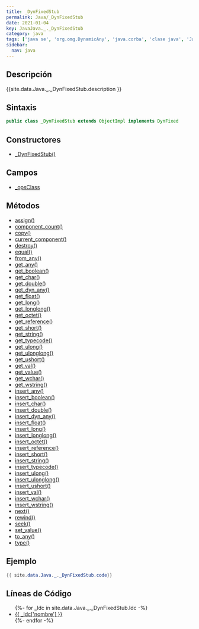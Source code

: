 ```yaml
---
title: _DynFixedStub
permalink: Java/_DynFixedStub
date: 2021-01-04
key: JavaJava._._DynFixedStub
category: java
tags: ['java se', 'org.omg.DynamicAny', 'java.corba', 'clase java', 'Java 1.0']
sidebar: 
  nav: java
---
```


## Descripción
{{site.data.Java._._DynFixedStub.description }}

## Sintaxis
~~~java
public class _DynFixedStub extends ObjectImpl implements DynFixed
~~~

## Constructores
* [_DynFixedStub()](/Java/_DynFixedStub/_DynFixedStub/)

## Campos
* [_opsClass](/Java/_DynFixedStub/_opsClass)

## Métodos
* [assign()](/Java/_DynFixedStub/assign)
* [component_count()](/Java/_DynFixedStub/component_count)
* [copy()](/Java/_DynFixedStub/copy)
* [current_component()](/Java/_DynFixedStub/current_component)
* [destroy()](/Java/_DynFixedStub/destroy)
* [equal()](/Java/_DynFixedStub/equal)
* [from_any()](/Java/_DynFixedStub/from_any)
* [get_any()](/Java/_DynFixedStub/get_any)
* [get_boolean()](/Java/_DynFixedStub/get_boolean)
* [get_char()](/Java/_DynFixedStub/get_char)
* [get_double()](/Java/_DynFixedStub/get_double)
* [get_dyn_any()](/Java/_DynFixedStub/get_dyn_any)
* [get_float()](/Java/_DynFixedStub/get_float)
* [get_long()](/Java/_DynFixedStub/get_long)
* [get_longlong()](/Java/_DynFixedStub/get_longlong)
* [get_octet()](/Java/_DynFixedStub/get_octet)
* [get_reference()](/Java/_DynFixedStub/get_reference)
* [get_short()](/Java/_DynFixedStub/get_short)
* [get_string()](/Java/_DynFixedStub/get_string)
* [get_typecode()](/Java/_DynFixedStub/get_typecode)
* [get_ulong()](/Java/_DynFixedStub/get_ulong)
* [get_ulonglong()](/Java/_DynFixedStub/get_ulonglong)
* [get_ushort()](/Java/_DynFixedStub/get_ushort)
* [get_val()](/Java/_DynFixedStub/get_val)
* [get_value()](/Java/_DynFixedStub/get_value)
* [get_wchar()](/Java/_DynFixedStub/get_wchar)
* [get_wstring()](/Java/_DynFixedStub/get_wstring)
* [insert_any()](/Java/_DynFixedStub/insert_any)
* [insert_boolean()](/Java/_DynFixedStub/insert_boolean)
* [insert_char()](/Java/_DynFixedStub/insert_char)
* [insert_double()](/Java/_DynFixedStub/insert_double)
* [insert_dyn_any()](/Java/_DynFixedStub/insert_dyn_any)
* [insert_float()](/Java/_DynFixedStub/insert_float)
* [insert_long()](/Java/_DynFixedStub/insert_long)
* [insert_longlong()](/Java/_DynFixedStub/insert_longlong)
* [insert_octet()](/Java/_DynFixedStub/insert_octet)
* [insert_reference()](/Java/_DynFixedStub/insert_reference)
* [insert_short()](/Java/_DynFixedStub/insert_short)
* [insert_string()](/Java/_DynFixedStub/insert_string)
* [insert_typecode()](/Java/_DynFixedStub/insert_typecode)
* [insert_ulong()](/Java/_DynFixedStub/insert_ulong)
* [insert_ulonglong()](/Java/_DynFixedStub/insert_ulonglong)
* [insert_ushort()](/Java/_DynFixedStub/insert_ushort)
* [insert_val()](/Java/_DynFixedStub/insert_val)
* [insert_wchar()](/Java/_DynFixedStub/insert_wchar)
* [insert_wstring()](/Java/_DynFixedStub/insert_wstring)
* [next()](/Java/_DynFixedStub/next)
* [rewind()](/Java/_DynFixedStub/rewind)
* [seek()](/Java/_DynFixedStub/seek)
* [set_value()](/Java/_DynFixedStub/set_value)
* [to_any()](/Java/_DynFixedStub/to_any)
* [type()](/Java/_DynFixedStub/type)

## Ejemplo
~~~java
{{ site.data.Java._._DynFixedStub.code}}
~~~

## Líneas de Código
<ul>
{%- for _ldc in site.data.Java._._DynFixedStub.ldc -%}
   <li>
       <a href="{{_ldc['url'] }}">{{ _ldc['nombre'] }}</a>
   </li>
{%- endfor -%}
</ul>
